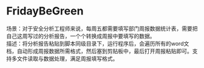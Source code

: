 # FridayBeGreen
场景：对于安全分析工程师来说，每周五都需要填写部门周报数据统计表，需要把自己这周写过的分析报告，一个个转换成周报中要填写的数据。</br>
描述：将分析报告粘贴到脚本同级目录下，运行程序后，会遍历所有的word文档，自动形成周报数据所需格式，然后塞到剪贴板中，最后打开周报粘贴即可。支持多文件读取与数据处理，满足周报填写格式。
